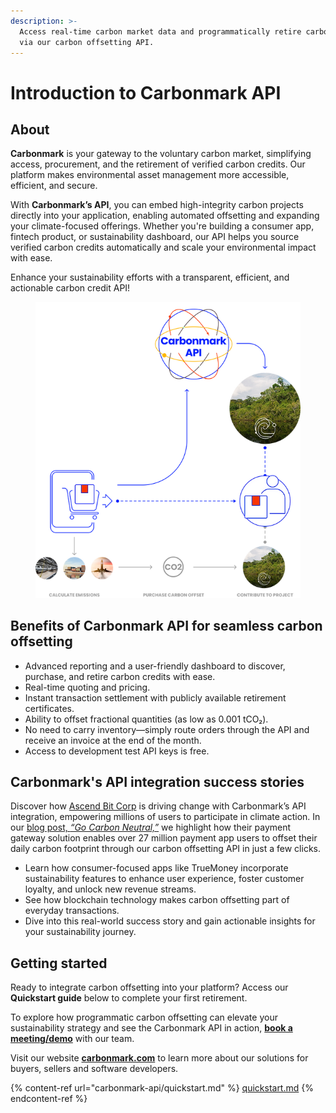 ```yaml
---
description: >-
  Access real-time carbon market data and programmatically retire carbon credits
  via our carbon offsetting API.
---
```


# Introduction to Carbonmark API

## About

**Carbonmark** is your gateway to the voluntary carbon market, simplifying access, procurement, and the retirement of verified carbon credits. Our platform makes environmental asset management more accessible, efficient, and secure.

With **Carbonmark’s API**, you can embed high-integrity carbon projects directly into your application, enabling automated offsetting and expanding your climate-focused offerings. Whether you're building a consumer app, fintech product, or sustainability dashboard, our API helps you source verified carbon credits automatically and scale your environmental impact with ease.

Enhance your sustainability efforts with a transparent, efficient, and actionable carbon credit API!



<figure><img src=".gitbook/assets/image (8).png" alt=""><figcaption></figcaption></figure>

## Benefits of Carbonmark API for seamless carbon offsetting

* Advanced reporting and a user-friendly dashboard to discover, purchase, and retire carbon credits with ease.
* Real-time quoting and pricing.
* Instant transaction settlement with publicly available retirement certificates.
* Ability to offset fractional quantities (as low as 0.001 tCO₂).
* No need to carry inventory—simply route orders through the API and receive an invoice at the end of the month.
* Access to development test API keys is free.

## Carbonmark's API integration success stories

Discover how [Ascend Bit Corp](https://www.ascendbit.com/) is driving change with Carbonmark’s API integration, empowering millions of users to participate in climate action. In our [blog post, _“Go Carbon Neutral,”_](https://www.carbonmark.com/post/go-carbon-neutral-how-ascend-bit-corp-integrated-payment-gateway-solution-empowers-over-27-millio) we highlight how their payment gateway solution enables over 27 million payment app users to offset their daily carbon footprint through our carbon offsetting API in just a few clicks.&#x20;

* Learn how consumer-focused apps like TrueMoney incorporate sustainability features to enhance user experience, foster customer loyalty, and unlock new revenue streams.&#x20;
* See how blockchain technology makes carbon offsetting part of everyday transactions.&#x20;
* Dive into this real-world success story and gain actionable insights for your sustainability journey.

## Getting started

Ready to integrate carbon offsetting into your platform? Access our **Quickstart guide** below to complete your first retirement.

To explore how programmatic carbon offsetting can elevate your sustainability strategy and see the Carbonmark API in action, [**book a meeting/demo**](https://www.carbonmark.com/book-a-demo) with our team.

Visit our website [**carbonmark.com**](https://www.carbonmark.com/) to learn more about our solutions for buyers, sellers and software developers.&#x20;

{% content-ref url="carbonmark-api/quickstart.md" %}
[quickstart.md](carbonmark-api/quickstart.md)
{% endcontent-ref %}
